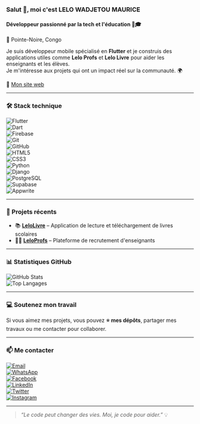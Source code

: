 ### Salut 👋, moi c'est **LELO WADJETOU MAURICE**  
#### Développeur passionné par la tech et l'éducation 📱🎓  
📍 Pointe-Noire, Congo

Je suis développeur mobile spécialisé en **Flutter** et je construis des applications utiles comme **Lelo Profs** et **Lelo Livre** pour aider les enseignants et les élèves.  
Je m'intéresse aux projets qui ont un impact réel sur la communauté. 🌍

🔗 [Mon site web](https://lelomaurice-f0c74.web.app/)

---

### 🛠️ Stack technique
![Flutter](https://raw.githubusercontent.com/github/explore/main/topics/flutter/flutter.png)  
![Dart](https://raw.githubusercontent.com/github/explore/main/topics/dart/dart.png)  
![Firebase](https://raw.githubusercontent.com/github/explore/main/topics/firebase/firebase.png)  
![Git](https://raw.githubusercontent.com/github/explore/main/topics/git/git.png)  
![GitHub](https://raw.githubusercontent.com/github/explore/main/topics/github/github.png)  
![HTML5](https://raw.githubusercontent.com/github/explore/main/topics/html/html.png)  
![CSS3](https://raw.githubusercontent.com/github/explore/main/topics/css/css.png)  
![Python](https://raw.githubusercontent.com/github/explore/main/topics/python/python.png)  
![Django](https://raw.githubusercontent.com/github/explore/main/topics/django/django.png)  
![PostgreSQL](https://raw.githubusercontent.com/github/explore/main/topics/postgresql/postgresql.png)  
![Supabase](https://raw.githubusercontent.com/github/explore/main/topics/supabase/supabase.png)  
![Appwrite](https://raw.githubusercontent.com/github/explore/main/topics/appwrite/appwrite.png)  

---

### 🚀 Projets récents
- 📚 [**LeloLivre**](https://github.com/leloeduk/LeloLivre) – Application de lecture et téléchargement de livres scolaires  
- 👨‍🏫 [**LeloProfs**](https://github.com/leloeduk/LeloProfs) – Plateforme de recrutement d'enseignants  

---

### 📊 Statistiques GitHub
![GitHub Stats](https://github-readme-stats.vercel.app/api?username=leloeduk&show_icons=true&theme=tokyonight)  
![Top Langages](https://github-readme-stats.vercel.app/api/top-langs/?username=leloeduk&layout=compact&theme=tokyonight)

---

### 💻 Soutenez mon travail
Si vous aimez mes projets, vous pouvez **⭐ mes dépôts**, partager mes travaux ou me contacter pour collaborer.

---

### 📫 Me contacter
[![Email](https://img.shields.io/badge/Email-leloeduk2025@gmail.com-c14438?style=for-the-badge&logo=gmail&logoColor=white)](mailto:leloeduk2025@gmail.com)  
[![WhatsApp](https://img.shields.io/badge/WhatsApp-+242066826352-25D366?style=for-the-badge&logo=whatsapp&logoColor=white)](https://wa.me/242066826352)  
[![Facebook](https://img.shields.io/badge/Facebook-maurice.lelo.92-1877F2?style=for-the-badge&logo=facebook&logoColor=white)](https://www.facebook.com/maurice.lelo.92)  
[![LinkedIn](https://img.shields.io/badge/LinkedIn-in/lelo--maurice--714a72322-0A66C2?style=for-the-badge&logo=linkedin&logoColor=white)](https://www.linkedin.com/in/lelo-maurice-714a72322)  
[![Twitter](https://img.shields.io/badge/Twitter-@TonPseudo-1DA1F2?style=for-the-badge&logo=twitter&logoColor=white)](https://twitter.com/tonpseudo)  
[![Instagram](https://img.shields.io/badge/Instagram-@TonPseudo-E1306C?style=for-the-badge&logo=instagram&logoColor=white)](https://instagram.com/tonpseudo)

---

> _“Le code peut changer des vies. Moi, je code pour aider.”_ 💡
